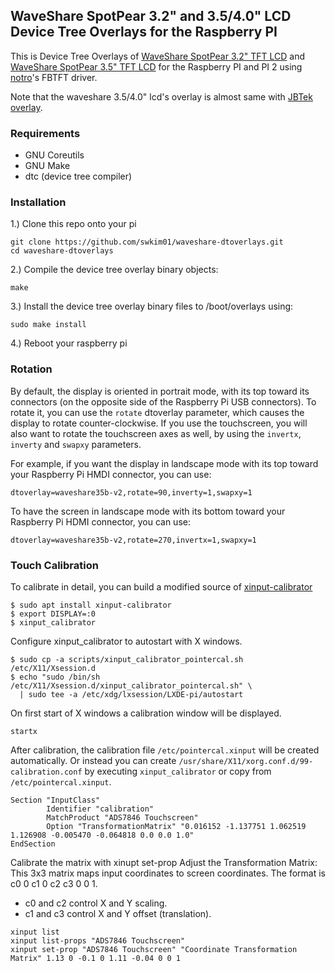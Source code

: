 ## WaveShare SpotPear 3.2" and 3.5/4.0" LCD Device Tree Overlays for the Raspberry PI

This is Device Tree Overlays of [WaveShare SpotPear 3.2" TFT
LCD](http://www.waveshare.com/product/modules/oleds-lcds/3.2inch-rpi-lcd-b.htm)
and [WaveShare SpotPear 3.5" TFT
LCD](http://www.waveshare.com/product/modules/oleds-lcds/3.5inch-rpi-lcd-a.htm)
for the Raspberry PI and PI 2 using
[notro](https://github.com/notro)'s FBTFT driver.

Note that the waveshare 3.5/4.0" lcd's overlay is almost same with
[JBTek overlay](https://github.com/acidjazz/jbtekoverlay).

### Requirements

- GNU Coreutils
- GNU Make
- dtc (device tree compiler)

### Installation

1.) Clone this repo onto your pi
```shell
git clone https://github.com/swkim01/waveshare-dtoverlays.git
cd waveshare-dtoverlays
```

2.) Compile the device tree overlay binary objects:
```shell
make
```

3.) Install the device tree overlay binary files to /boot/overlays using:
```shell
sudo make install
```
4.) Reboot your raspberry pi

### Rotation

By default, the display is oriented in portrait mode, with its top
toward its connectors (on the opposite side of the Raspberry Pi USB
connectors). To rotate it, you can use the `rotate` dtoverlay
parameter, which causes the display to rotate counter-clockwise.  If
you use the touchscreen, you will also want to rotate the touchscreen
axes as well, by using the `invertx`, `inverty` and `swapxy`
parameters.

For example, if you want the display in landscape mode with its top
toward your Raspberry Pi HMDI connector, you can use:

```
dtoverlay=waveshare35b-v2,rotate=90,inverty=1,swapxy=1
```

To have the screen in landscape mode with its bottom toward your
Raspberry Pi HDMI connector, you can use:

```
dtoverlay=waveshare35b-v2,rotate=270,invertx=1,swapxy=1
```

### Touch Calibration

To calibrate in detail, you can build a modified source of
[xinput-calibrator](https://github.com/kreijack/xinput_calibrator/tree/libinput)

```
$ sudo apt install xinput-calibrator
$ export DISPLAY=:0
$ xinput_calibrator
```
Configure xinput_calibrator to autostart with X windows.

```
$ sudo cp -a scripts/xinput_calibrator_pointercal.sh /etc/X11/Xsession.d
$ echo "sudo /bin/sh /etc/X11/Xsession.d/xinput_calibrator_pointercal.sh" \
  | sudo tee -a /etc/xdg/lxsession/LXDE-pi/autostart
```
On first start of X windows a calibration window will be displayed.

```
startx
```

After calibration, the calibration file `/etc/pointercal.xinput` will
be created automatically.  Or instead you can create
`/usr/share/X11/xorg.conf.d/99-calibration.conf` by executing
`xinput_calibrator` or copy from `/etc/pointercal.xinput`.

```
Section "InputClass"
        Identifier "calibration"
        MatchProduct "ADS7846 Touchscreen"
        Option "TransformationMatrix" "0.016152 -1.137751 1.062519 1.126908 -0.005470 -0.064818 0.0 0.0 1.0"
EndSection
```

Calibrate the matrix with xinupt set-prop
Adjust the Transformation Matrix: This 3x3 matrix maps input coordinates to screen coordinates. The format is c0 0 c1 0 c2 c3 0 0 1.

- c0 and c2 control X and Y scaling.
- c1 and c3 control X and Y offset (translation).
    
```
xinput list
xinput list-props "ADS7846 Touchscreen"
xinput set-prop "ADS7846 Touchscreen" "Coordinate Transformation Matrix" 1.13 0 -0.1 0 1.11 -0.04 0 0 1
```
